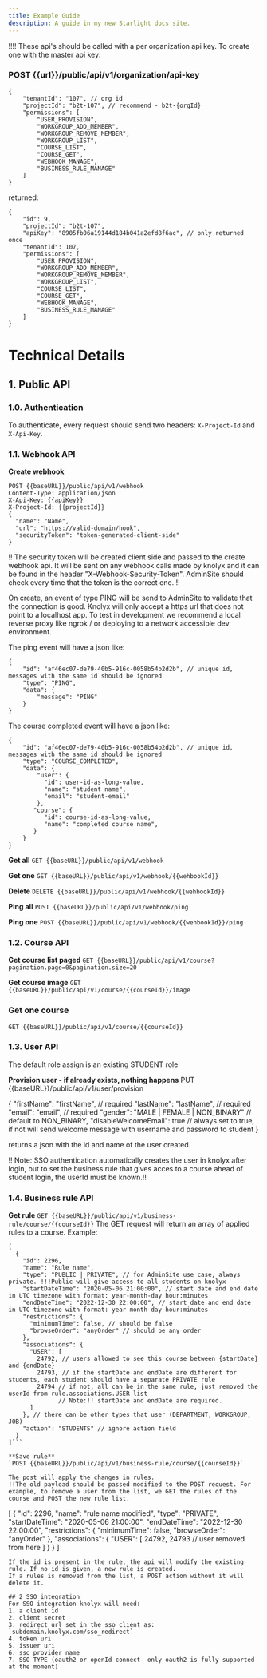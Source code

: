 ```yaml
---
title: Example Guide
description: A guide in my new Starlight docs site.
---
```


!!!! These api's should be called with a per organization api key.
To create one with the master api key:
### POST {{url}}/public/api/v1/organization/api-key
```
{
    "tenantId": "107", // org id
    "projectId": "b2t-107", // recommend - b2t-{orgId}
    "permissions": [
        "USER_PROVISION",
        "WORKGROUP_ADD_MEMBER",
        "WORKGROUP_REMOVE_MEMBER",
        "WORKGROUP_LIST",
        "COURSE_LIST",
        "COURSE_GET",
        "WEBHOOK_MANAGE",
        "BUSINESS_RULE_MANAGE"
    ]
}
```

returned:
```
{
    "id": 9,
    "projectId": "b2t-107",
    "apiKey": "8905fb06a19144d184b041a2efd8f6ac", // only returned once
    "tenantId": 107,
    "permissions": [
        "USER_PROVISION",
        "WORKGROUP_ADD_MEMBER",
        "WORKGROUP_REMOVE_MEMBER",
        "WORKGROUP_LIST",
        "COURSE_LIST",
        "COURSE_GET",
        "WEBHOOK_MANAGE",
        "BUSINESS_RULE_MANAGE"
    ]
}
```

# Technical Details

## 1. Public API

### 1.0. Authentication
To authenticate, every request should send two headers: `X-Project-Id` and `X-Api-Key`.

### 1.1. Webhook API
**Create webhook**
```
POST {{baseURL}}/public/api/v1/webhook
Content-Type: application/json
X-Api-Key: {{apiKey}}
X-Project-Id: {{projectId}}
{
  "name": "Name",
  "url": "https://valid-domain/hook",
  "securityToken": "token-generated-client-side"
}
```
!! The security token will be created client side and passed to the create webhook api. It will be sent on any webhook calls made by knolyx and it can be found in the header "X-Webhook-Security-Token". AdminSite should check every time that the token is the correct one. !!

On create, an event of type PING will be send to AdminSite to validate that the connection is good. Knolyx will only accept a https url that does not point to a localhost app. To test in development we recommend a local reverse proxy like ngrok / or deploying to a network accessible dev environment.

The ping event will have a json like: 
```
{
    "id": "af46ec07-de79-40b5-916c-0058b54b2d2b", // unique id, messages with the same id should be ignored
    "type": "PING",
    "data": {
        "message": "PING"
    }
}
```

The course completed event will have a json like:
```
{
    "id": "af46ec07-de79-40b5-916c-0058b54b2d2b", // unique id, messages with the same id should be ignored
    "type": "COURSE_COMPLETED",
    "data": {
        "user": {
          "id": user-id-as-long-value,
          "name": "student name",
          "email": "student-email"
        },
       "course": {
          "id": course-id-as-long-value,
          "name": "completed course name",
       }
    }
}
```

**Get all**
`GET {{baseURL}}/public/api/v1/webhook`

**Get one**
`GET {{baseURL}}/public/api/v1/webhook/{{wehbookId}}`

**Delete**
`DELETE {{baseURL}}/public/api/v1/webhook/{{wehbookId}}`

**Ping all**
`POST {{baseURL}}/public/api/v1/webhook/ping`

**Ping one**
`POST {{baseURL}}/public/api/v1/webhook/{{wehbookId}}/ping`

### 1.2. Course API
**Get course list paged**
`GET {{baseURL}}/public/api/v1/course?pagination.page=0&pagination.size=20`

**Get course image**
`GET {{baseURL}}/public/api/v1/course/{{courseId}}/image`


### Get one course
`GET {{baseURL}}/public/api/v1/course/{{courseId}}`

### 1.3. User API
The default role assign is an existing STUDENT role

**Provision user - if already exists, nothing happens**
PUT {{baseURL}}/public/api/v1/user/provision

{
  "firstName": "firstName", // required
  "lastName": "lastName", // required
  "email": "email", // required
  "gender": "MALE | FEMALE | NON_BINARY" // default to NON_BINARY,
  "disableWelcomeEmail": true // always set to true, if not will send welcome message with username and password to student
}

returns a json with the id and name of the user created.

!! Note: SSO authentication automatically creates the user in knolyx after login, but to set the business rule that gives acces to a course ahead of student login, the userId must be known.!!


### 1.4. Business rule API

**Get rule**
`GET {{baseURL}}/public/api/v1/business-rule/course/{{courseId}}`
The GET request will return an array of applied rules to a course.
Example:
```
[
  {
    "id": 2296,
    "name": "Rule name",
    "type": "PUBLIC | PRIVATE", // for AdminSite use case, always private. !!!Public will give access to all students on knolyx
    "startDateTime": "2020-05-06 21:00:00", // start date and end date in UTC timezone with format: year-month-day hour:minutes
    "endDateTime": "2022-12-30 22:00:00", // start date and end date in UTC timezone with format: year-month-day hour:minutes
    "restrictions": {
      "minimumTime": false, // should be false
      "browseOrder": "anyOrder" // should be any order
    },
    "associations": {
      "USER": [
        24792, // users allowed to see this course between {startDate} and {endDate}
        24793, // if the startDate and endDate are different for students, each student should have a separate PRIVATE rule
        24794 // if not, all can be in the same rule, just removed the userId from rule.associations.USER list
              // Note:!! startDate and endDate are required.
      ]
    }, // there can be other types that user (DEPARTMENT, WORKGROUP, JOB)
    "action": "STUDENTS" // ignore action field
  }
]```

**Save rule**
`POST {{baseURL}}/public/api/v1/business-rule/course/{{courseId}}`

The post will apply the changes in rules. 
!!The old payload should be passed modified to the POST request. For example, to remove a user from the list, we GET the rules of the course and POST the new rule list.

```
[
  {
    "id": 2296,
    "name": "rule name modified",
    "type": "PRIVATE",
    "startDateTime": "2020-05-06 21:00:00",
    "endDateTime": "2022-12-30 22:00:00",
    "restrictions": {
      "minimumTime": false,
      "browseOrder": "anyOrder"
    },
    "associations": {
      "USER": [
        24792,
        24793 // user removed from here
      ]
    }
  }
]
```
If the id is present in the rule, the api will modify the existing rule. If no id is given, a new rule is created.
If a rules is removed from the list, a POST action without it will delete it.

## 2 SSO integration
For SSO integration knolyx will need:
1. a client id
2. client secret
3. redirect url set in the sso client as: `subdomain.knolyx.com/sso_redirect`
4. token uri
5. issuer uri
6. sso provider name
7. SSO TYPE (oauth2 or openId connect- only oauth2 is fully supported at the moment)